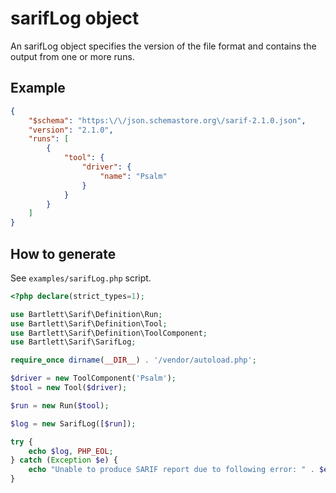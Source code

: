 <!-- markdownlint-disable MD013 -->
# sarifLog object

An sarifLog object specifies the version of the file format and contains the output from one or more runs.

## Example

```json
{
    "$schema": "https:\/\/json.schemastore.org\/sarif-2.1.0.json",
    "version": "2.1.0",
    "runs": [
        {
            "tool": {
                "driver": {
                    "name": "Psalm"
                }
            }
        }
    ]
}
```

## How to generate

See `examples/sarifLog.php` script.

```php
<?php declare(strict_types=1);

use Bartlett\Sarif\Definition\Run;
use Bartlett\Sarif\Definition\Tool;
use Bartlett\Sarif\Definition\ToolComponent;
use Bartlett\Sarif\SarifLog;

require_once dirname(__DIR__) . '/vendor/autoload.php';

$driver = new ToolComponent('Psalm');
$tool = new Tool($driver);

$run = new Run($tool);

$log = new SarifLog([$run]);

try {
    echo $log, PHP_EOL;
} catch (Exception $e) {
    echo "Unable to produce SARIF report due to following error: " . $e->getMessage(), PHP_EOL;
}
```
